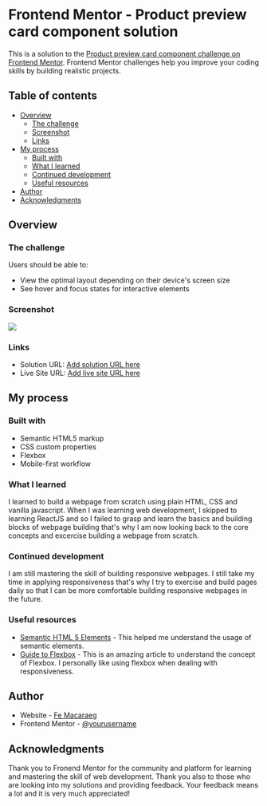 # Frontend Mentor - Product preview card component solution

This is a solution to the [Product preview card component challenge on Frontend Mentor](https://www.frontendmentor.io/challenges/product-preview-card-component-GO7UmttRfa). Frontend Mentor challenges help you improve your coding skills by building realistic projects.

## Table of contents

- [Overview](#overview)
  - [The challenge](#the-challenge)
  - [Screenshot](#screenshot)
  - [Links](#links)
- [My process](#my-process)
  - [Built with](#built-with)
  - [What I learned](#what-i-learned)
  - [Continued development](#continued-development)
  - [Useful resources](#useful-resources)
- [Author](#author)
- [Acknowledgments](#acknowledgments)

## Overview

### The challenge

Users should be able to:

- View the optimal layout depending on their device's screen size
- See hover and focus states for interactive elements

### Screenshot

![](./screenshot.jpg)

### Links

- Solution URL: [Add solution URL here](https://your-solution-url.com)
- Live Site URL: [Add live site URL here](https://your-live-site-url.com)

## My process

### Built with

- Semantic HTML5 markup
- CSS custom properties
- Flexbox
- Mobile-first workflow

### What I learned

I learned to build a webpage from scratch using plain HTML, CSS and vanilla javascript. When I was learning web development, I skipped to learning ReactJS and so I failed to grasp and learn the basics and building blocks of webpage building that's why I am now looking back to the core concepts and excercise building a webpage from scratch.

### Continued development

I am still mastering the skill of building responsive webpages. I still take my time in applying responsiveness that's why I try to exercise and build pages daily so that I can be more comfortable building responsive webpages in the future.

### Useful resources

- [Semantic HTML 5 Elements](https://www.w3schools.com/html/html5_semantic_elements.asp) - This helped me understand the usage of semantic elements.
- [Guide to Flexbox](https://css-tricks.com/snippets/css/a-guide-to-flexbox/) - This is an amazing article to understand the concept of Flexbox. I personally like using flexbox when dealing with responsiveness.

## Author

- Website - [Fe Macaraeg ](https://femacaraeg.github.io/my-portfolio/)
- Frontend Mentor - [@yourusername](https://www.frontendmentor.io/profile/femacaraeg)

## Acknowledgments

Thank you to Fronend Mentor for the community and platform for learning and mastering the skill of web development. Thank you also to those who are looking into my solutions and providing feedback. Your feedback means a lot and it is very much appreciated!
